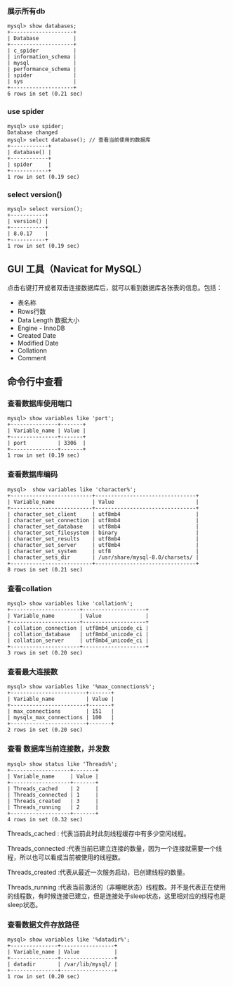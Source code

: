 ### 展示所有db
```
mysql> show databases;
+--------------------+
| Database           |
+--------------------+
| c_spider           |
| information_schema |
| mysql              |
| performance_schema |
| spider             |
| sys                |
+--------------------+
6 rows in set (0.21 sec)
```

### use spider
```
mysql> use spider;
Database changed
mysql> select database(); // 查看当前使用的数据库
+------------+
| database() |
+------------+
| spider     |
+------------+
1 row in set (0.19 sec)
```

### select version()
```
mysql> select version();
+-----------+
| version() |
+-----------+
| 8.0.17    |
+-----------+
1 row in set (0.19 sec)
```

### 

## GUI 工具（Navicat for MySQL）

点击右键打开或者双击连接数据库后，就可以看到数据库各张表的信息。包括：

- 表名称
- Rows行数
- Data Length 数据大小
- Engine - InnoDB
- Created Date
- Modified Date
- Collationn
- Comment

## 命令行中查看

### 查看数据库使用端口
```
mysql> show variables like 'port';
+---------------+-------+
| Variable_name | Value |
+---------------+-------+
| port          | 3306  |
+---------------+-------+
1 row in set (0.19 sec)
```

### 查看数据库编码
```
mysql>  show variables like 'character%';
+--------------------------+--------------------------------+
| Variable_name            | Value                          |
+--------------------------+--------------------------------+
| character_set_client     | utf8mb4                        |
| character_set_connection | utf8mb4                        |
| character_set_database   | utf8mb4                        |
| character_set_filesystem | binary                         |
| character_set_results    | utf8mb4                        |
| character_set_server     | utf8mb4                        |
| character_set_system     | utf8                           |
| character_sets_dir       | /usr/share/mysql-8.0/charsets/ |
+--------------------------+--------------------------------+
8 rows in set (0.21 sec)
```

### 查看collation
```
mysql> show variables like 'collation%';
+----------------------+--------------------+
| Variable_name        | Value              |
+----------------------+--------------------+
| collation_connection | utf8mb4_unicode_ci |
| collation_database   | utf8mb4_unicode_ci |
| collation_server     | utf8mb4_unicode_ci |
+----------------------+--------------------+
3 rows in set (0.20 sec)
```

### 查看最大连接数
```
mysql> show variables like '%max_connections%';
+------------------------+-------+
| Variable_name          | Value |
+------------------------+-------+
| max_connections        | 151   |
| mysqlx_max_connections | 100   |
+------------------------+-------+
2 rows in set (0.20 sec)
```

### 查看 数据库当前连接数，并发数
```
mysql> show status like 'Threads%';
+-------------------+-------+
| Variable_name     | Value |
+-------------------+-------+
| Threads_cached    | 2     |
| Threads_connected | 1     |
| Threads_created   | 3     |
| Threads_running   | 2     |
+-------------------+-------+
4 rows in set (0.32 sec)
```
Threads_cached : 代表当前此时此刻线程缓存中有多少空闲线程。

Threads_connected :代表当前已建立连接的数量，因为一个连接就需要一个线程，所以也可以看成当前被使用的线程数。

Threads_created :代表从最近一次服务启动，已创建线程的数量。

Threads_running :代表当前激活的（非睡眠状态）线程数。并不是代表正在使用的线程数，有时候连接已建立，但是连接处于sleep状态，这里相对应的线程也是sleep状态。

### 查看数据文件存放路径
```
mysql> show variables like '%datadir%';
+---------------+-----------------+
| Variable_name | Value           |
+---------------+-----------------+
| datadir       | /var/lib/mysql/ |
+---------------+-----------------+
1 row in set (0.20 sec)
```


